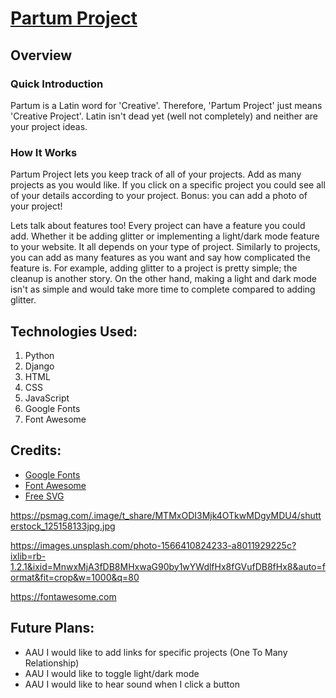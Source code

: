 # [Partum Project](https://partum-project.herokuapp.com/)

## Overview

### Quick Introduction

Partum is a Latin word for 'Creative'. Therefore, 'Partum Project' just means 'Creative Project'. Latin isn't dead yet (well not completely) and neither are your project ideas.

### How It Works

Partum Project lets you keep track of all of your projects. Add as many projects as you would like. If you click on a specific project you could see all of your details according to your project. Bonus: you can add a photo of your project! 

Lets talk about features too! Every project can have a feature you could add. Whether it be adding glitter or implementing a light/dark mode feature to your website. It all depends on your type of project. Similarly to projects, you can add as many features as you want and say how complicated the feature is. For example, adding glitter to a project is pretty simple; the cleanup is another story. On the other hand, making a light and dark mode isn't as simple and would take more time to complete compared to adding glitter.

## Technologies Used:
1. Python
2. Django
3. HTML
4. CSS
5. JavaScript
6. Google Fonts
7. Font Awesome


## Credits:

- [Google Fonts](https://fonts.google.com/specimen/Kaushan+Script?preview.size=58&category=Handwriting#standard-styles)
- [Font Awesome](https://fontawesome.com)
- [Free SVG](https://freesvg.org/search?query=ideas&q=ideas&page=4)

https://psmag.com/.image/t_share/MTMxODI3Mjk4OTkwMDgyMDU4/shutterstock_125158133jpg.jpg

https://images.unsplash.com/photo-1566410824233-a8011929225c?ixlib=rb-1.2.1&ixid=MnwxMjA3fDB8MHxwaG90by1wYWdlfHx8fGVufDB8fHx8&auto=format&fit=crop&w=1000&q=80

https://fontawesome.com

## Future Plans:
- AAU I would like to add links for specific projects (One To Many Relationship)
- AAU I would like to toggle light/dark mode
- AAU I would like to hear sound when I click a button
